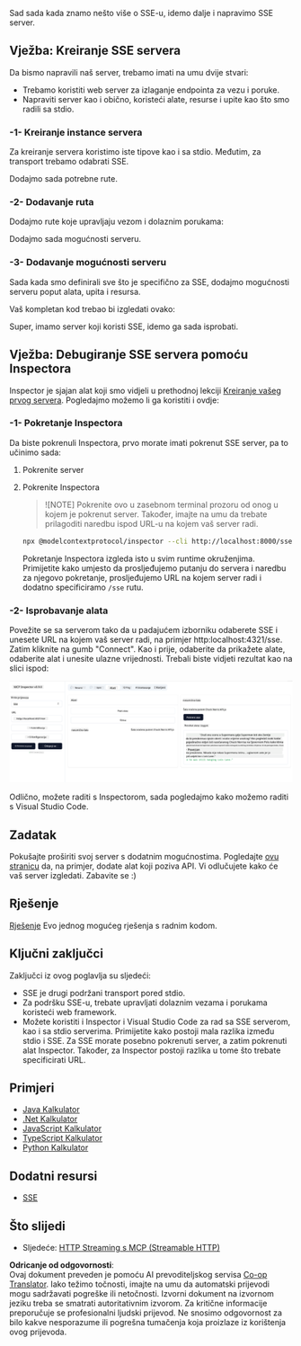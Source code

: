 <!--
CO_OP_TRANSLATOR_METADATA:
{
  "original_hash": "64645691bf0985f1760b948123edf269",
  "translation_date": "2025-06-13T10:59:32+00:00",
  "source_file": "03-GettingStarted/05-sse-server/README.md",
  "language_code": "hr"
}
-->
Sad sada kada znamo nešto više o SSE-u, idemo dalje i napravimo SSE server.

## Vježba: Kreiranje SSE servera

Da bismo napravili naš server, trebamo imati na umu dvije stvari:

- Trebamo koristiti web server za izlaganje endpointa za vezu i poruke.
- Napraviti server kao i obično, koristeći alate, resurse i upite kao što smo radili sa stdio.

### -1- Kreiranje instance servera

Za kreiranje servera koristimo iste tipove kao i sa stdio. Međutim, za transport trebamo odabrati SSE.

Dodajmo sada potrebne rute.

### -2- Dodavanje ruta

Dodajmo rute koje upravljaju vezom i dolaznim porukama:

Dodajmo sada mogućnosti serveru.

### -3- Dodavanje mogućnosti serveru

Sada kada smo definirali sve što je specifično za SSE, dodajmo mogućnosti serveru poput alata, upita i resursa.

Vaš kompletan kod trebao bi izgledati ovako:

Super, imamo server koji koristi SSE, idemo ga sada isprobati.

## Vježba: Debugiranje SSE servera pomoću Inspectora

Inspector je sjajan alat koji smo vidjeli u prethodnoj lekciji [Kreiranje vašeg prvog servera](/03-GettingStarted/01-first-server/README.md). Pogledajmo možemo li ga koristiti i ovdje:

### -1- Pokretanje Inspectora

Da biste pokrenuli Inspectora, prvo morate imati pokrenut SSE server, pa to učinimo sada:

1. Pokrenite server

1. Pokrenite Inspectora

    > ![NOTE]
    > Pokrenite ovo u zasebnom terminal prozoru od onog u kojem je pokrenut server. Također, imajte na umu da trebate prilagoditi naredbu ispod URL-u na kojem vaš server radi.

    ```sh
    npx @modelcontextprotocol/inspector --cli http://localhost:8000/sse --method tools/list
    ```

    Pokretanje Inspectora izgleda isto u svim runtime okruženjima. Primijetite kako umjesto da prosljeđujemo putanju do servera i naredbu za njegovo pokretanje, prosljeđujemo URL na kojem server radi i dodatno specificiramo `/sse` rutu.

### -2- Isprobavanje alata

Povežite se sa serverom tako da u padajućem izborniku odaberete SSE i unesete URL na kojem vaš server radi, na primjer http:localhost:4321/sse. Zatim kliknite na gumb "Connect". Kao i prije, odaberite da prikažete alate, odaberite alat i unesite ulazne vrijednosti. Trebali biste vidjeti rezultat kao na slici ispod:

![SSE Server running in inspector](../../../../translated_images/sse-inspector.d86628cc597b8fae807a31d3d6837842f5f9ee1bcc6101013fa0c709c96029ad.hr.png)

Odlično, možete raditi s Inspectorom, sada pogledajmo kako možemo raditi s Visual Studio Code.

## Zadatak

Pokušajte proširiti svoj server s dodatnim mogućnostima. Pogledajte [ovu stranicu](https://api.chucknorris.io/) da, na primjer, dodate alat koji poziva API. Vi odlučujete kako će vaš server izgledati. Zabavite se :)

## Rješenje

[Rješenje](./solution/README.md) Evo jednog mogućeg rješenja s radnim kodom.

## Ključni zaključci

Zaključci iz ovog poglavlja su sljedeći:

- SSE je drugi podržani transport pored stdio.
- Za podršku SSE-u, trebate upravljati dolaznim vezama i porukama koristeći web framework.
- Možete koristiti i Inspector i Visual Studio Code za rad sa SSE serverom, kao i sa stdio serverima. Primijetite kako postoji mala razlika između stdio i SSE. Za SSE morate posebno pokrenuti server, a zatim pokrenuti alat Inspector. Također, za Inspector postoji razlika u tome što trebate specificirati URL.

## Primjeri

- [Java Kalkulator](../samples/java/calculator/README.md)
- [.Net Kalkulator](../../../../03-GettingStarted/samples/csharp)
- [JavaScript Kalkulator](../samples/javascript/README.md)
- [TypeScript Kalkulator](../samples/typescript/README.md)
- [Python Kalkulator](../../../../03-GettingStarted/samples/python)

## Dodatni resursi

- [SSE](https://developer.mozilla.org/en-US/docs/Web/API/Server-sent_events)

## Što slijedi

- Sljedeće: [HTTP Streaming s MCP (Streamable HTTP)](/03-GettingStarted/06-http-streaming/README.md)

**Odricanje od odgovornosti**:  
Ovaj dokument preveden je pomoću AI prevoditeljskog servisa [Co-op Translator](https://github.com/Azure/co-op-translator). Iako težimo točnosti, imajte na umu da automatski prijevodi mogu sadržavati pogreške ili netočnosti. Izvorni dokument na izvornom jeziku treba se smatrati autoritativnim izvorom. Za kritične informacije preporučuje se profesionalni ljudski prijevod. Ne snosimo odgovornost za bilo kakve nesporazume ili pogrešna tumačenja koja proizlaze iz korištenja ovog prijevoda.
